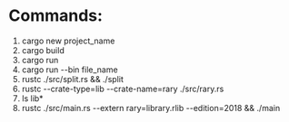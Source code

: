 # Commands:

1. cargo new project_name
2. cargo build
3. cargo run
4. cargo run --bin file_name
5. rustc ./src/split.rs && ./split
6. rustc --crate-type=lib --crate-name=rary ./src/rary.rs
7. ls lib\*
8. rustc ./src/main.rs --extern rary=library.rlib --edition=2018 && ./main
